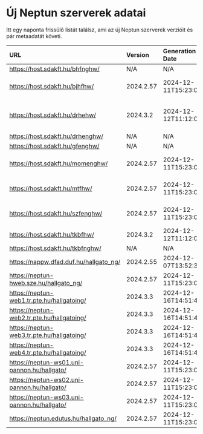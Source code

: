 # Új Neptun szerverek adatai

Itt egy naponta frissülő listát találsz, ami az új Neptun szerverek verzióit és pár metaadatát követi.

| URL                                         | Version   | Generation Date     | Organization Name                         | Captcha Required |
|:------------------------------------------|:--------|:------------------|:----------------------------------------|:---------------|
| https://host.sdakft.hu/bhfnghw/             | N/A       | N/A                 | N/A                                       | N/A              |
| https://host.sdakft.hu/bjhfhw/              | 2024.2.57 | 2024-12-11T15:23:02 | Brenner János Hittudományi Főiskola       | 3                |
| https://host.sdakft.hu/drhehw/              | 2024.3.2  | 2024-12-12T11:12:02 | Debreceni Református Hittudományi Egyetem | 3                |
| https://host.sdakft.hu/drhenghw/            | N/A       | N/A                 | N/A                                       | N/A              |
| https://host.sdakft.hu/gfenghw/             | N/A       | N/A                 | N/A                                       | N/A              |
| https://host.sdakft.hu/momenghw/            | 2024.2.57 | 2024-12-11T15:23:02 | Moholy-Nagy Művészeti Egyetem             | 3                |
| https://host.sdakft.hu/mtfhw/               | 2024.2.57 | 2024-12-11T15:23:02 | Magyar Táncművészeti Egyetem              | 3                |
| https://host.sdakft.hu/szfenghw/            | 2024.2.57 | 2024-12-11T15:23:02 | Színház- és Filmművészeti Egyetem         | 3                |
| https://host.sdakft.hu/tkbfhw/              | 2024.3.2  | 2024-12-12T11:12:02 | A Tan Kapuja Buddhista Főiskola           | 3                |
| https://host.sdakft.hu/tkbfnghw/            | N/A       | N/A                 | N/A                                       | N/A              |
| https://nappw.dfad.duf.hu/hallgato_ng/      | 2024.2.55 | 2024-12-07T13:52:30 | Dunaújvárosi Egyetem                      | 3                |
| https://neptun-hweb.sze.hu/hallgato_ng/     | 2024.2.57 | 2024-12-11T15:23:02 | Széchenyi István Egyetem                  | 3                |
| https://neptun-web1.tr.pte.hu/hallgatoing/  | 2024.3.3  | 2024-12-16T14:51:46 | Pécsi Tudományegyetem                     | 3                |
| https://neptun-web2.tr.pte.hu/hallgatoing/  | 2024.3.3  | 2024-12-16T14:51:46 | Pécsi Tudományegyetem                     | 3                |
| https://neptun-web3.tr.pte.hu/hallgatoing/  | 2024.3.3  | 2024-12-16T14:51:46 | Pécsi Tudományegyetem                     | 3                |
| https://neptun-web4.tr.pte.hu/hallgatoing/  | 2024.3.3  | 2024-12-16T14:51:46 | Pécsi Tudományegyetem                     | 3                |
| https://neptun-ws01.uni-pannon.hu/hallgato/ | 2024.2.57 | 2024-12-11T15:23:02 | Pannon Egyetem                            | 3                |
| https://neptun-ws02.uni-pannon.hu/hallgato/ | 2024.2.57 | 2024-12-11T15:23:02 | Pannon Egyetem                            | 3                |
| https://neptun-ws03.uni-pannon.hu/hallgato/ | 2024.2.57 | 2024-12-11T15:23:02 | Pannon Egyetem                            | 3                |
| https://neptun.edutus.hu/hallgato_ng/       | 2024.2.57 | 2024-12-11T15:23:02 | Edutus Egyetem                            | 3                |